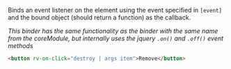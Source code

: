 Binds an event listener on the element using the event specified in `[event]` and the bound object (should return a function) as the callback.

*This binder has the same functionality as the binder with the same name from the coreModule, but internally uses the jquery `.on()` and `.off()` event methods*

```html
<button rv-on-click="destroy | args item">Remove</button>
```
